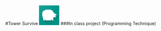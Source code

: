 #Tower Survive <img src = " /android/ic_launcher-web.png" width = "64">
###In class project (Programming Technique)
